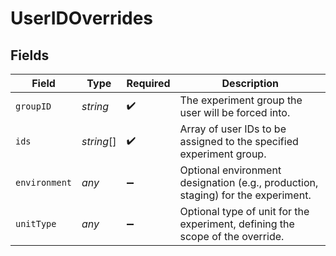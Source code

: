 # UserIDOverrides


## Fields

| Field                                                                            | Type                                                                             | Required                                                                         | Description                                                                      |
| -------------------------------------------------------------------------------- | -------------------------------------------------------------------------------- | -------------------------------------------------------------------------------- | -------------------------------------------------------------------------------- |
| `groupID`                                                                        | *string*                                                                         | :heavy_check_mark:                                                               | The experiment group the user will be forced into.                               |
| `ids`                                                                            | *string*[]                                                                       | :heavy_check_mark:                                                               | Array of user IDs to be assigned to the specified experiment group.              |
| `environment`                                                                    | *any*                                                                            | :heavy_minus_sign:                                                               | Optional environment designation (e.g., production, staging) for the experiment. |
| `unitType`                                                                       | *any*                                                                            | :heavy_minus_sign:                                                               | Optional type of unit for the experiment, defining the scope of the override.    |